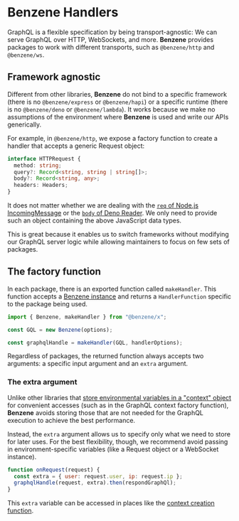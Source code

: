 # Benzene Handlers

GraphQL is a flexible specification by being transport-agnostic: We can serve GraphQL over HTTP, WebSockets, and more. **Benzene** provides packages to work with different transports, such as `@benzene/http` and `@benzene/ws`.

## Framework agnostic

Different from other libraries, **Benzene** do not bind to a specific framework (there is no `@benzene/express` or `@benzene/hapi`) or a specific runtime (there is no `@benzene/deno` or `@benzene/lambda`). It works because we make no assumptions of the environment where **Benzene** is used and write our APIs generically.

For example, in `@benzene/http`, we expose a factory function to create a handler that accepts a generic Request object:

```ts
interface HTTPRequest {
  method: string;
  query?: Record<string, string | string[]>;
  body?: Record<string, any>;
  headers: Headers;
}
```

It does not matter whether we are dealing with the [`req` of Node.js IncomingMessage](https://nodejs.org/api/http.html#http_class_http_incomingmessage) or the [`body` of Deno Reader](https://doc.deno.land/builtin/stable#Deno.Reader). We only need to provide such an object containing the above JavaScript data types.

This is great because it enables us to switch frameworks without modifying our GraphQL server logic while allowing maintainers to focus on few sets of packages.

## The factory function

In each package, there is an exported function called `makeHandler`. This function accepts a [Benzene instance](/reference/benzene) and returns a `HandlerFunction` specific to the package being used.

```js
import { Benzene, makeHandler } from "@benzene/x";

const GQL = new Benzene(options);

const graphqlHandle = makeHandler(GQL, handlerOptions);
```

Regardless of packages, the returned function always accepts two arguments: a specific input argument and an `extra` argument.

### The extra argument

Unlike other libraries that [store environmental variables in a "context" object](https://www.apollographql.com/docs/apollo-server/api/apollo-server/#middleware-specific-context-fields) for convenient accesses (such as in the GraphQL context factory function), **Benzene** avoids storing those that are not needed for the GraphQL execution to achieve the best performance.

Instead, the `extra` argument allows us to specify only what we need to store for later uses. For the best flexibility, though, we recommend avoid passing in environment-specific variables (like a Request object or a WebSocket instance).

```js
function onRequest(request) {
  const extra = { user: request.user, ip: request.ip };
  graphqlHandle(request, extra).then(respondGraphQl);
}
```

This `extra` variable can be accessed in places like the [context creation function](/reference/build-context).
